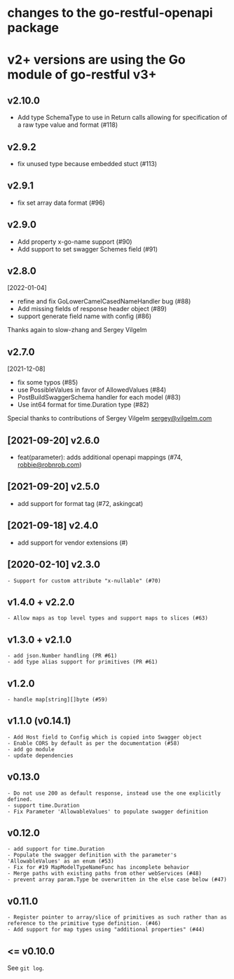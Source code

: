 # changes to the go-restful-openapi package

# v2+ versions are using the Go module of go-restful v3+


## v2.10.0

- Add type SchemaType to use in Return calls allowing for specification of a raw type value and format (#118) 

## v2.9.2

- fix unused type because embedded stuct (#113)

## v2.9.1

- fix set array data format (#96)

## v2.9.0

- Add property x-go-name support (#90)
- Add support to set swagger Schemes field (#91)

## v2.8.0

[2022-01-04]

- refine and fix GoLowerCamelCasedNameHandler bug (#88)
- Add missing fields of response header object (#89)
- support generate field name with config (#86)

Thanks again to slow-zhang and Sergey Vilgelm

## v2.7.0

[2021-12-08]

- fix some typos (#85)
- use PossibleValues in favor of AllowedValues (#84)
- PostBuildSwaggerSchema handler for each model (#83)
- Use int64 format for time.Duration type (#82)

Special thanks to contributions of Sergey Vilgelm <sergey@vilgelm.com>

## [2021-09-20] v2.6.0

- feat(parameter): adds additional openapi mappings (#74, robbie@robnrob.com)

## [2021-09-20] v2.5.0

- add support for format tag (#72, askingcat)

## [2021-09-18] v2.4.0

- add support for vendor extensions (#)

## [2020-02-10] v2.3.0
    - Support for custom attribute "x-nullable" (#70)

## v1.4.0 + v2.2.0
    - Allow maps as top level types and support maps to slices (#63)

## v1.3.0 + v2.1.0
    - add json.Number handling (PR #61)
    - add type alias support for primitives (PR #61)

## v1.2.0

    - handle map[string][]byte (#59)

## v1.1.0 (v0.14.1)

    - Add Host field to Config which is copied into Swagger object
    - Enable CORS by default as per the documentation (#58)
    - add go module
    - update dependencies

## v0.13.0

    - Do not use 200 as default response, instead use the one explicitly defined.
    - support time.Duration
    - Fix Parameter 'AllowableValues' to populate swagger definition

## v0.12.0

    - add support for time.Duration
    - Populate the swagger definition with the parameter's 'AllowableValues' as an enum (#53)
    - Fix for #19 MapModelTypeNameFunc has incomplete behavior
    - Merge paths with existing paths from other webServices (#48)
    - prevent array param.Type be overwritten in the else case below (#47)

## v0.11.0

    - Register pointer to array/slice of primitives as such rather than as reference to the primitive type definition. (#46)
    - Add support for map types using "additional properties" (#44) 

## <= v0.10.0

See `git log`.